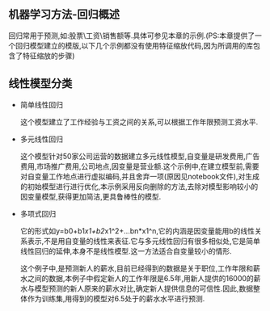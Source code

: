 ## 机器学习方法-回归概述

回归常用于预测,如:股票\工资\销售额等.具体可参见本章的示例.(PS:本章提供了一个回归模型建立的模版,以下几个示例都没有使用特征缩放代码,因为所调用的库包含了特征缩放的步骤)

## 线性模型分类

* 简单线性回归

  这个模型建立了工作经验与工资之间的关系,可以根据工作年限预测工资水平.

* 多元线性回归

  这个模型针对50家公司运营的数据建立多元线性模型,自变量是研发费用,广告费用,市场推广费用,公司地点,因变量是营业额.这个示例中,在建立模型前,需要对自变量工作地点进行虚拟编码,并且舍弃一项(原因见notebook文件),对生成的初始模型进行进行优化,本示例采用反向删除的方法,去除对模型影响较小的因变量模型,获得更加简洁,更具鲁棒性的模型.

* 多项式回归

   它的形式如y=b0+b1*x1+b2*x1^2+...bn*x1^n,它的内涵是因变量能用b的线性关系表示,不是用自变量的线性来表征.它与多元线性回归有很多相似处,它是简单线性回归的延伸,本身不是线性模型.这一方法适合自变量较小的情形.
   
   这个例子中,是预测新人的薪水,目前已经得到的数据是关于职位,工作年限和薪水之间的数据,本例子中假定新人的工作年限是6.5年,用新人提供的16000的薪水与模型预测的新人原来的薪水对比,确定新人提供信息的可信性.因此,数据整体作为训练集,用得到的模型对6.5处于的薪水水平进行预测.
